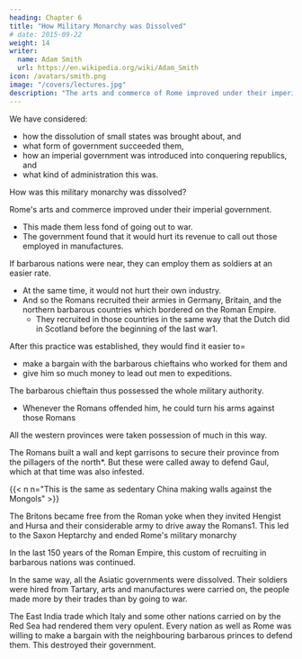```yaml
---
heading: Chapter 6
title: "How Military Monarchy was Dissolved"
# date: 2015-09-22
weight: 14
writer:
  name: Adam Smith
  url: https://en.wikipedia.org/wiki/Adam_Smith
icon: /avatars/smith.png
image: "/covers/lectures.jpg"
description: "The arts and commerce of Rome improved under their imperial government. The people become acquainted with arts, commerce and consequently, domestic luxury"
---
```




We have considered:
- how the dissolution of small states was brought about, and
- what form of government succeeded them,
- how an imperial government was introduced into conquering republics, and
- what kind of administration this was.

How was this military monarchy was dissolved?<!-- , like every state and constitution. -->

Rome's arts and commerce improved under their imperial government. 
- This made them less fond of going out to war. <!-- - The people become acquainted with arts, commerce and consequently, domestic luxury. -->
- The government found that it would hurt its revenue to call out those employed in manufactures. 

If barbarous nations were near, they can employ them as soldiers at an easier rate.
- At the same time, it would not hurt their own industry.
- And so the Romans recruited their armies in Germany, Britain, and the northern barbarous countries which bordered on the Roman Empire.
  - They recruited in those countries in the same way that the Dutch did in Scotland before the beginning of the last war1.

After this practice was established, they would find it easier to= 
- make a bargain with the barbarous chieftains who worked for them and
- give him so much money to lead out men to expeditions.
 
The barbarous chieftain thus possessed the whole military authority. 
<!--  of the people for whom he fought. -->
- Whenever the Romans offended him, he could turn his arms against those Romans<!--  who employed him, and make himself master of their country. -->

All the western provinces were taken possession of much in this way.
<!-- After they had by their practice given such invitations to the inroad of barbarians, we find that most of the Roman provinces were infested by them. -->

The Romans built a wall and kept garrisons to secure their province from the pillagers of the north*. But these were called away to defend Gaul, which at that time was also infested.

{{< n n="This is the same as sedentary China making walls against the Mongols" >}}



The Britons became free from the Roman yoke when they invited Hengist and Hursa and their considerable army to drive away the Romans1. This led to the Saxon Heptarchy and ended Rome's military monarchy

<!-- But it could be no advantage to the Romans to give any country in Britain its liberty.
It was no favour done it to have no protection from Rome, which the province in reality wanted to have continued.
The Romans meant that they should defend themselves, as they were, for some time, to be otherwise employed.
However, the Britons did not like the proposal.
They resolved to invite a body of Saxons to their relief. -->


<!-- They found themselves masters of the whole country.
They took possession of it and founded the .
The Western European Empire in this way.
 came to ruin. -->

In the last 150 years of the Roman Empire, this custom of recruiting in barbarous nations was continued.

<!-- Many of their chieftains had greatly raised themselves.
Patricius Ælias1 under Honorius, and many others, acquired great power. -->

In the same way, all the Asiatic governments were dissolved. Their soldiers were hired from Tartary, arts and manufactures were carried on, the people made more by their trades than by going to war.

The East India trade which Italy and some other nations carried on by the Red Sea had rendered them very opulent. Every nation as well as Rome was willing to make a bargain with the neighbouring barbarous princes to defend them. This destroyed their government.


